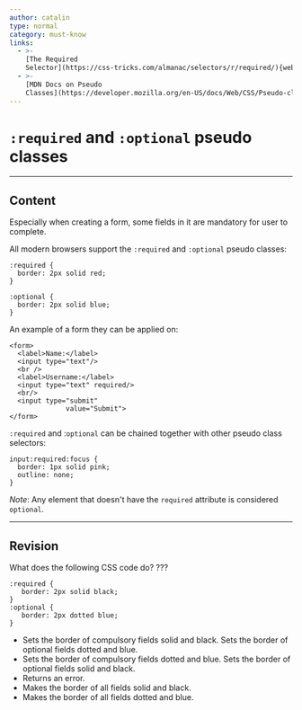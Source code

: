 ```yaml
---
author: catalin
type: normal
category: must-know
links:
  - >-
    [The Required
    Selector](https://css-tricks.com/almanac/selectors/r/required/){website}
  - >-
    [MDN Docs on Pseudo
    Classes](https://developer.mozilla.org/en-US/docs/Web/CSS/Pseudo-classes){documentation}
---
```


# `:required` and `:optional` pseudo classes


---

## Content

Especially when creating a form, some fields in it are mandatory for user to complete.

All modern browsers support the `:required` and `:optional` pseudo classes:

```plain-text
:required {
  border: 2px solid red;
}

:optional {
  border: 2px solid blue;
}

```

An example of a form they can be applied on:

```plain-text
<form>
  <label>Name:</label>
  <input type="text"/>
  <br />
  <label>Username:</label>
  <input type="text" required/>
  <br/>
  <input type="submit"
              value="Submit">
</form>
```

`:required` and :`optional` can be chained together with other pseudo class selectors:

```plain-text
input:required:focus {
  border: 1px solid pink;
  outline: none;
}

```

*Note*: Any element that doesn't have the `required` attribute is considered `optional`.


---

## Revision

What does the following CSS code do? ???

```plain-text
:required {
   border: 2px solid black;
}
:optional {
   border: 2px dotted blue;
}
```

- Sets the border of compulsory fields solid and black. Sets the border of optional fields dotted and blue.
- Sets the border of compulsory fields dotted and blue. Sets the border of optional fields solid and black.
- Returns an error.
- Makes the border of all fields solid and black.
- Makes the border of all fields dotted and blue.
 

